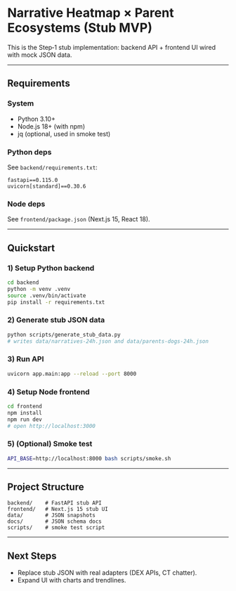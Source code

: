 # Narrative Heatmap × Parent Ecosystems (Stub MVP)

This is the Step‑1 stub implementation: backend API + frontend UI wired with mock JSON data.

---

## Requirements

### System
- Python 3.10+
- Node.js 18+ (with npm)
- jq (optional, used in smoke test)

### Python deps
See `backend/requirements.txt`:
```
fastapi==0.115.0
uvicorn[standard]==0.30.6
```

### Node deps
See `frontend/package.json` (Next.js 15, React 18).

---

## Quickstart

### 1) Setup Python backend
```bash
cd backend
python -m venv .venv
source .venv/bin/activate
pip install -r requirements.txt
```

### 2) Generate stub JSON data
```bash
python scripts/generate_stub_data.py
# writes data/narratives-24h.json and data/parents-dogs-24h.json
```

### 3) Run API
```bash
uvicorn app.main:app --reload --port 8000
```

### 4) Setup Node frontend
```bash
cd frontend
npm install
npm run dev
# open http://localhost:3000
```

### 5) (Optional) Smoke test
```bash
API_BASE=http://localhost:8000 bash scripts/smoke.sh
```

---

## Project Structure
```
backend/    # FastAPI stub API
frontend/   # Next.js 15 stub UI
data/       # JSON snapshots
docs/       # JSON schema docs
scripts/    # smoke test script
```

---

## Next Steps
- Replace stub JSON with real adapters (DEX APIs, CT chatter).
- Expand UI with charts and trendlines.
